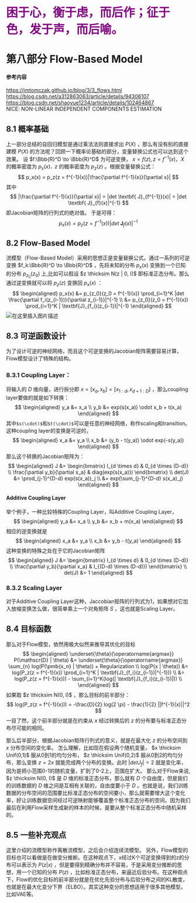 ﻿<font size=6 color=Purple>**困于心，衡于虑，而后作；征于色，发于声，而后喻。**</font>
# 第八部分 Flow-Based Model
#### 参考内容
https://jmtomczak.github.io/blog/3/3_flows.html  
https://blog.csdn.net/a312863063/article/details/94306107  
https://blog.csdn.net/shaoyue1234/article/details/102464867  
NICE: NON-LINEAR INDEPENDENT COMPONENTS ESTIMATION

## 8.1 概率基础
上一部分总结的自回归模型是通过乘法法则直接求出 $P(X)$ ，那么有没有别的直接建模 $P(X)$ 的方法呢？回顾一下概率论基础的部分，变量替换公式也可以达到这个效果。
设 $f:\Bbb{R}^D \to \Bbb{R}^D$ 为可逆变换， $x = f(z), z = f^{-1}(x)$，$X$ 的概率密度为 $p_x(x)$`，`$z$ 的概率密度为 $p_z(z)$ 。根据变量替换公式：
$$
p_x(x) = p_z(z = f^{-1}(x))|\frac{\partial f^{-1}(x)}{\partial x}|
$$
其中
$$
|\frac{\partial f^{-1}(x)}{\partial x}| = |det \textbf{ J}_{f^{-1}}(x)| = |det \textbf{ J}_{f}(x)|^{-1}
$$
即Jacobian矩阵的行列式的绝对值。
于是可得：
$$
p_x(x) = p_z(z = f^{-1}(x))|det \textbf{ J}_{f}(x)|^{-1}
$$

## 8.2 Flow-Based Model
流模型（Flow-Based Model）采用的思想正是变量替换公式。通过一系列的可逆变换 $f_k:\Bbb{R}^D \to \Bbb{R}^D$ ，先将未知的分布 $p_x(x)$ 变换到一个已知的分布 $p_{z_0}(z_0)$ 上,比如可以假设 $z \thicksim N(z | 0, I)$ 即标准正态分布。那么通过逆变换就可以将 $p_z(z)$ 变换回 $p_x(x)$ ：
$$
\begin{aligned}
p_x(x) &= p_{z_0}(z_0 = f^{-1}(x)) \prod_{i=1}^K |det \frac{\partial f_i(z_{i-1})}{\partial z_{i-1}}|^{-1} \\
&= p_{z_0}(z_0 = f^{-1}(x)) \prod_{i=1}^K | \textbf{J}_{f_i}(z_{i-1})|^{-1}
\end{aligned}
$$
![在这里插入图片描述](https://img-blog.csdnimg.cn/4d47c011eb0547f9bf4f621470cc69e6.png#pic_center)


## 8.3 可逆函数设计
为了设计可逆的神经网络，而且这个可逆变换的Jacobian矩阵需要容易计算，Flow模型设计了特殊的结构。
### 8.3.1 Coupling Layer：
将输入的 $D$ 维向量，进行拆分即 $x = [x_a, x_b] = [x_{1:d}, x_{d+1:D}]$ ，那么coupling layer要做的就是如下转换：
$$
\begin{aligned}
y_a &= x_a \\
y_b &= exp(s(x_a)) \odot x_b + t(x_a)
\end{aligned}
$$
其中`$s(\cdot)$`和`$t(\cdot)$`可以是任意的神经网络，称作scaling和transition。这种coupling layer的变换是可逆的，
$$
\begin{aligned}
x_a &= y_a \\
x_b &= (y_b - t(y_a)) \odot exp(-s(y_a))
\end{aligned}
$$
那么这个转换的Jacobian矩阵为：
$$
\begin{aligned}
J &=
\begin{bmatrix}
I_{d \times d} & 0_{d \times (D-d)} \\
\frac{\partial y_b}{\partial x_a} & diag(exp(s(x_a)))
\end{bmatrix} \\
det(J) &= \prod_{j-1}^{D-d} exp(s(x_a))_j \\
&= exp(\sum_{j-1}^{D-d} s(x_a)_j)
\end{aligned}
$$

#### Additive Coupling Layer
举个例子，一种比较特殊的Coupling Layer，叫Additive Coupling Layer，
$$
\begin{aligned}
y_a &= x_a \\
y_b &= x_b + m(x_a)
\end{aligned}
$$
相应的逆变换就是
$$
\begin{aligned}
x_a &= y_a \\
x_b &= y_b - t(y_a)
\end{aligned}
$$
这种变换的特殊之处在于它的Jacobian矩阵
$$
\begin{aligned}
J &=
\begin{bmatrix}
I_{d \times d} & 0_{d \times (D-d)} \\
\frac{\partial y_b}{\partial x_a} & I_{(D-d) \times (D-d)})
\end{bmatrix} \\
det(J) &= 1
\end{aligned}
$$

### 8.3.2 Scaling Layer
对于Additive Coupling Layer这种，Jaccobian矩阵的行列式为1，如果想对它加入放缩变换怎么做，很简单乘上一个对角矩阵 $S$ ，这也就是Scaling Layer。


## 8.4 目标函数
那么对于Flow模型，依然用极大似然来推导其优化的目标
$$
\begin{aligned}
\underset{\theta}{\operatorname{argmax}} P(\mathscr{D} | \theta) &= \underset{\theta}{\operatorname{argmax}} \sum_{n} log(P(\pmb{x_n} | \theta)) + Regularization \\
log(P(x | \theta)) &= log(P_z(z = f^{-1}(x)) \prod_{i=1}^K | \textbf{J}_{f_i}(z_{i-1})|^{-1})) \\
&= log(P_z(z = f^{-1}(x))) - \sum_{i=1}^K(log(| \textbf{J}_{f_i}(z_{i-1})|)) \\
\end{aligned}
$$
如果取 $z \thicksim N(0, I)$ ，那么目标的前半部分：
$$
log(P_z(z = f^{-1}(x))) = -\frac{D}{2} log(2 \pi) - \frac{1}{2} ||f^{-1}(x)||^2
$$
一目了然，这个前半部分就是在约束从 $x$ 经过转换后的 $z$ 的分布要与标准正态分布尽可能的相同。

那么后半部分，根据Jacobian矩阵行列式的意义，就是在最大化 $z$ 的分布空间到 $x$ 分布空间的变化率。
怎么理解，比如现在假设两个随机变量， $x \thicksim Unif(0,1)$ 服从0到1的均匀分布， $z \thicksim Unif(0,2)$ 服从0到2的均匀分布，那么变换 $z = 2x$ 就能完成两个分布的变换。此时 $|det J_f| = 2$ 就是变化率，因为是把小范围0-1的随机变量，扩到了0-2上，范围在扩大。
那么对于Flow来说, $z \thicksim N(0, I)$ 是 $D$ 维的标准正态分布，那么就有 $D$ 个自由度，但是我们的训练数据的 $D$ 维之间是互相有关联的，自由度要小于 $D$ 。也就是说，我们训练数据的分布空间的范围要比标准正态分布的空间要小，那么就需要增大这个变化率，好让训练数据空间经过可逆映射能够覆盖整个标准正态分布的空间。因为我们最后在利用Flow采样生成新的样本的时候，是要从整个标准正态分布中随机采样的。

## 8.5 一些补充观点
这里介绍的流模型称作离散流模型，之后会介绍连续流模型。
另外，Flow模型的目标也可以看做是在做变分推断。在这种观点下，x经过K个可逆变换得到的z的分布可以表示为 $P(z|x)$ ，但是要得到精确分布并不容易，于是采用变分推断的思想，用一个已知的分布 $P(z)$ ，比如标准正态分布，来逼近后验分布。在这种观点下，Flow的优化目标的前半部分就是在优化先验分布与后验分布之间的KL散度，也就是在最大化变分下界（ELBO）。其实这种变分的思想适用于很多其他模型，比如VAE等。
